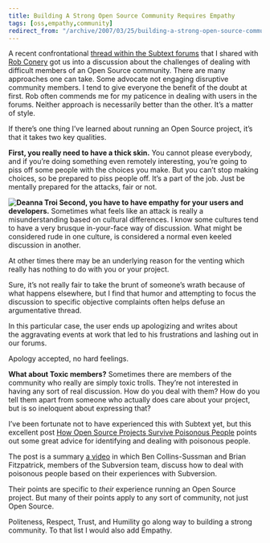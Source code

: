 ```yaml
---
title: Building A Strong Open Source Community Requires Empathy
tags: [oss,empathy,community]
redirect_from: "/archive/2007/03/25/building-a-strong-open-source-community-requires-empathy.aspx/"
---
```


A recent confrontational [thread within the Subtext
forums](http://sourceforge.net/forum/message.php?msg_id=4227149 "Subtext Forum Thread")
that I shared with [Rob Conery](http://blog.wekeroad.com/ "Rob Conery")
got us into a discussion about the challenges of dealing with difficult
members of an Open Source community. There are many approaches one can
take. Some advocate not engaging disruptive community members. I tend to
give everyone the benefit of the doubt at first. Rob often commends me
for my paticence in dealing with users in the forums. Neither approach
is necessarily better than the other. It’s a matter of style.

If there’s one thing I’ve learned about running an Open Source project,
it’s that it takes two key qualities.

**First, you really need to have a thick skin.** You cannot please
everybody, and if you’re doing something even remotely interesting,
you’re going to piss off some people with the choices you make. But you
can’t stop making choices, so be prepared to piss people off. It’s a
part of the job. Just be mentally prepared for the attacks, fair or not.

**![Deanna
Troi](https://haacked.com/assets/images/haacked_com/WindowsLiveWriter/OpenSourceManagementRequiresEmpathy_122C8/1057454132_sktoptroi24.jpg)
Second, you have to have empathy for your users and developers.**
Sometimes what feels like an attack is really a misunderstanding based
on cultural differences. I know some cultures tend to have a very
brusque in-your-face way of discussion. What might be considered rude in
one culture, is considered a normal even keeled discussion in another.

At other times there may be an underlying reason for the venting which
really has nothing to do with you or your project.

Sure, it’s not really fair to take the brunt of someone’s wrath because
of what happens elsewhere, but I find that humor and attempting to focus
the discussion to specific objective complaints often helps defuse an
argumentative thread.

In this particular case, the user ends up apologizing and writes about
the aggravating events at work that led to his frustrations and lashing
out in our forums.

Apology accepted, no hard feelings.

**What about Toxic members?** Sometimes there are members of the
community who really are simply toxic trolls. They’re not interested in
having any sort of real discussion. How do you deal with them? How do
you tell them apart from someone who actually does care about your
project, but is so ineloquent about expressing that?

I’ve been fortunate not to have experienced this with Subtext yet, but
this excellent post [How Open Source Projects Survive Poisonous
People](http://innovation-in-oil-and-gas.blogspot.com/2007/02/how-open-source-projects-survive.html "How Open Source Projects Survive Poisonous People")
points out some great advice for identifying and dealing with poisonous
people.

The post is a summary [a
video](http://innovation-in-oil-and-gas.blogspot.com/2007/02/how-open-source-projects-survive.html "Survive Poisonous People")
in which Ben Collins-Sussman and Brian Fitzpatrick, members of the
Subversion team, discuss how to deal with poisonous people based on
their experiences with Subversion.

Their points are specific to *their* experience running an Open Source
project. But many of their points apply to any sort of community, not
just Open Source.

Politeness, Respect, Trust, and Humility go along way to building a
strong community. To that list I would also add Empathy.

